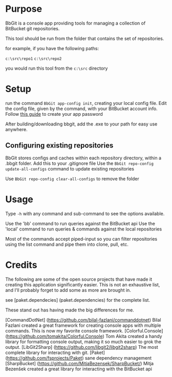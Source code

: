 ﻿# Purpose
BbGit is a console app providing tools for managing a collection of BitBucket git repositories.

This tool should be run from the folder that contains the set of repositories.  

for example, if you have the following paths:

`c:\src\repo1`
`c:\src\repo2`

you would run this tool from the `c:\src` directory

# Setup
run the command `BbGit app-config init`, creating your local config file.
Edit the config file, given by the command, with your BitBucket account info.
Follow [this guide](https://confluence.atlassian.com/bitbucket/app-passwords-828781300.html) to create your app password

After building/downloading bbgit, add the .exe to your path for easy use anywhere.

## Configuring existing repositories
BbGit stores configs and caches within each repository directory, within a .bbgit folder.  Add this to your .gitignore file
Use the `BbGit repo-config update-all-configs` command to update existing repositories

Use `BbGit repo-config clear-all-configs` to remove the folder

# Usage
Type `-h` with any command and sub-command to see the options available.

Use the 'bb' command to run queries against the BitBucket api
Use the 'local' command to run queries & commands against the local repositories

Most of the commands accept piped-input so you can filter repositories using the list command and pipe them into clone, pull, etc.


# Credits
The following are some of the open source projects that have made it creating this application significantly easier.
This is not an exhaustive list, and I'll probably forget to add some as more are brought in.  

see [paket.dependecies] (paket.dependencies) for the complete list.

These stand out has having made the big differences for me.

[CommandDotNet] (https://github.com/bilal-fazlani/commanddotnet) Bilal Fazlani created a great framework for creating console apps with multiple commands.  This is now my favorite console framework.
[Colorful.Console] (https://github.com/tomakita/Colorful.Console) Tom Akita created a handy library for formatting console output, making it so much easier to grok the output.
[LibGit2Sharp] (https://github.com/libgit2/libgit2sharp) The most complete library for interacting with git.
[Paket] (https://github.com/fsprojects/Paket) sane dependency management
[SharpBucket] (https://github.com/MitjaBezensek/SharpBucket/) Mitja Bezenšek created a great library for interacting with the BitBucket api
